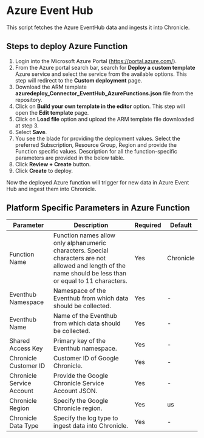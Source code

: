 # Azure Event Hub

This script fetches the Azure EventHub data and ingests it into Chronicle.

## Steps to deploy Azure Function
1. Login into the Microsoft Azure Portal (https://portal.azure.com/).
2. From the Azure portal search bar, search for **Deploy a custom template** Azure service and select the service from the available options. This step will redirect to the **Custom deployment** page.
3. Download the ARM template **azuredeploy_Connector_EventHub_AzureFunctions.json** file from the repository.
4. Click on **Build your own template in the editor** option. This step will open the **Edit template** page.
5. Click on **Load file** option and upload the ARM template file downloaded at step 3.
6. Select **Save**.
7. You see the blade for providing the deployment values. Select the preferred Subscription, Resource Group, Region and provide the Function specific values. Description for all the function-specific parameters are provided in the below table.
8. Click **Review + Create** button.
9. Click **Create** to deploy.

Now the deployed Azure function will trigger for new data in Azure Event Hub and ingest them into Chronicle.

## Platform Specific Parameters in Azure Function

| Parameter                    | Description                               | Required | Default |
| ---------------------------  | ----------------------------------------- | -------- | ------- |
| Function Name                | Function names allow only alphanumeric characters. Special characters are not allowed and length of the name should be less than or equal to 11 characters.            | Yes      | Chronicle       |
| Eventhub Namespace         | Namespace of the Eventhub from which data should be collected.         | Yes      | -       |
| Eventhub Name           |  Name of the Eventhub from which data should be collected.                     | Yes      | -       |
| Shared Access Key                | Primary key of the Eventhub namespace. | Yes       | -      |
| Chronicle Customer ID                   | Customer ID of Google Chronicle.                    | Yes      | -       |
| Chronicle Service Account                  | Provide the Google Chronicle Service Account JSON.                   | Yes      | -       |
| Chronicle Region                  | Specify the Google Chronicle region.                   | Yes      | us       |
| Chronicle Data Type                  | Specify the log type to ingest data into Chronicle.                   | Yes      | -       |

